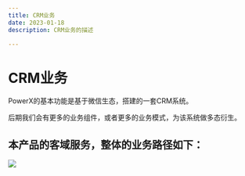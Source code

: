 ```yaml
---
title: CRM业务
date: 2023-01-18
description: CRM业务的描述

---
```


# CRM业务


PowerX的基本功能是基于微信生态，搭建的一套CRM系统。

后期我们会有更多的业务组件，或者更多的业务模式，为该系统做多态衍生。

## 本产品的客域服务，整体的业务路径如下：  


![](../../images/fl_b2c.png)